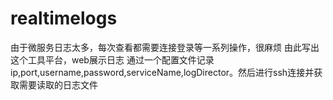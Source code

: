 # realtimelogs
由于微服务日志太多，每次查看都需要连接登录等一系列操作，很麻烦
由此写出这个工具平台，web展示日志
通过一个配置文件记录ip,port,username,password,serviceName,logDirector。然后进行ssh连接并获取需要读取的日志文件
